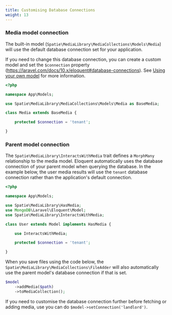```yaml
---
title: Customising Database Connections
weight: 13
---
```


### Media model connection

The built-in model (`Spatie\MediaLibrary\MediaCollections\Models\Media`) will use the default database connection set for your application.

If you need to change this database connection, you can create a custom model and set the `$connection` property (https://laravel.com/docs/10.x/eloquent#database-connections). See <a href="/docs/laravel-medialibrary/v11/advanced-usage/using-your-own-model">Using your own model</a> for more information.

```php
<?php

namespace App\Models;

use Spatie\MediaLibrary\MediaCollections\Models\Media as BaseMedia;

class Media extends BaseMedia {

    protected $connection = 'tenant';

}
```

### Parent model connection

The `Spatie\MediaLibrary\InteractsWithMedia` trait defines a `MorphMany` relationship to the media model. Eloquent automatically uses the database connection of your parent model when querying the database. In the example below, the user media results will use the `tenant` database connection rather than the application's default connection.

```php
<?php

namespace App\Models;

use Spatie\MediaLibrary\HasMedia;
use MongoDB\Laravel\Eloquent\Model;
use Spatie\MediaLibrary\InteractsWithMedia;

class User extends Model implements HasMedia {

    use InteractsWithMedia;

    protected $connection = 'tenant';

}
```

When you save files using the code below, the `Spatie\MediaLibrary\MediaCollections\FileAdder` will also automatically use the parent model's database connection if that is set.

```php
$model
    ->addMedia($path)
    ->toMediaCollection();
```

If you need to customise the database connection further before fetching or adding media, use you can do `$model->setConnection('landlord')`.

